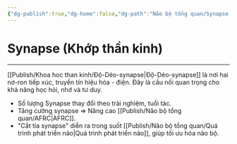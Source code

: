 ```yaml
---
{"dg-publish":true,"dg-home":false,"dg-path":"Não bộ tổng quan/Synapse.md","permalink":"/nao-bo-tong-quan/synapse/","dgPassFrontmatter":true,"noteIcon":"","updated":"2025-01-12T15:20:15.259+07:00"}
---
```


# Synapse (Khớp thần kinh)
---


[[Publish/Khoa hoc than kinh/Độ-Dẻo-synapse\|Độ-Dẻo-synapse]] là nơi hai nơ-ron tiếp xúc, truyền tín hiệu hóa - điện. Đây là cầu nối quan trọng cho khả năng học hỏi, nhớ và tư duy.

- Số lượng Synapse thay đổi theo trải nghiệm, tuổi tác.
- Tăng cường synapse ⇒ Nâng cao [[Publish/Não bộ tổng quan/AFRC\|AFRC]].
- "Cắt tỉa synapse" diễn ra trong suốt [[Publish/Não bộ tổng quan/Quá trình phát triển não\|Quá trình phát triển não]], giúp tối ưu hóa não bộ.

